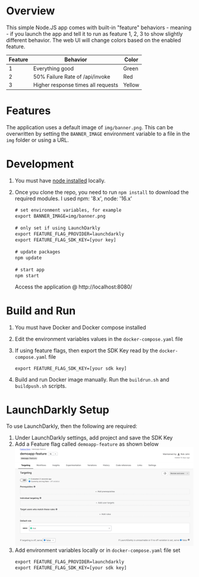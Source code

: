 # Overview

This simple Node.JS app comes with built-in "feature" behaviors - meaning - if you launch the app and tell it to run as feature 1, 2, 3 to show slightly different behavior.  The web UI will change colors based on the enabled feature.

| Feature | Behavior | Color |
| ------- | -------- | ----- |
| 1 | Everything good | Green |
| 2 | 50% Failure Rate of /api/invoke | Red |
| 3 | Higher response times all requests | Yellow |

# Features

The application uses a default image of `img/banner.png`.  This can be overwritten by setting the `BANNER_IMAGE` environment variable to a file in the `img` folder or using a URL.

# Development

1. You must have [node installed](https://nodejs.org/en/download/) locally.
1. Once you clone the repo, you need to run `npm install` to download the required modules.  I used npm: '8.x',
  node: '16.x'
  
    ```
    # set environment variables, for example
    export BANNER_IMAGE=img/banner.png

    # only set if using LaunchDarkly
    export FEATURE_FLAG_PROVIDER=launchdarkly
    export FEATURE_FLAG_SDK_KEY=[your key]

    # update packages
    npm update

    # start app
    npm start
    ```

    Access the application @ http://localhost:8080/

# Build and Run

1. You must have Docker and Docker compose installed
1. Edit the environment variables values in the `docker-compose.yaml` file 
1. If using feature flags, then export the SDK Key read by the `docker-compose.yaml` file

    ```
    export FEATURE_FLAG_SDK_KEY=[your sdk key]
    ```

1. Build and run Docker image manually.  Run the `buildrun.sh` and `buildpush.sh` scripts.


# LaunchDarkly Setup

To use LaunchDarkly, then the following are required:
1. Under LaunchDarkly settings, add project and save the SDK Key
1. Add a Feature flag called `demoapp-feature` as shown below
![app](img/ld-feature-setup.png)
1. Add environment variables locally or in `docker-compose.yaml` file set
    ```
    export FEATURE_FLAG_PROVIDER=launchdarkly
    export FEATURE_FLAG_SDK_KEY=[your sdk key]
    ```

